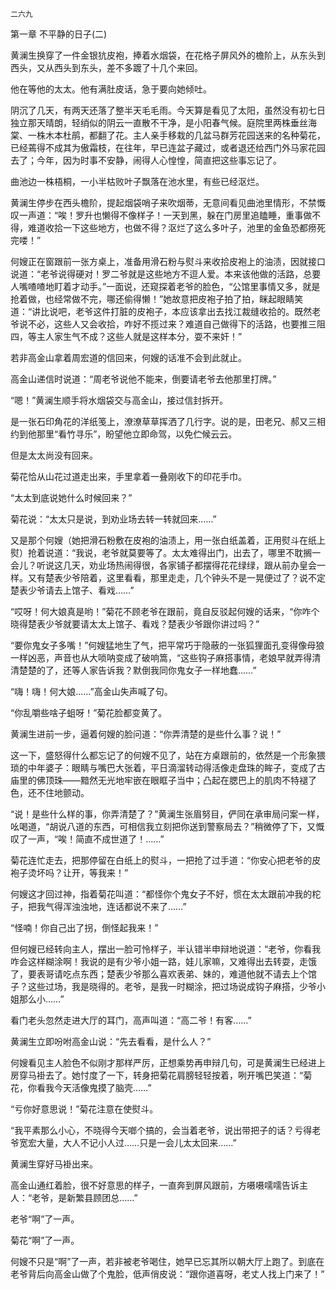     二六九 

   第一章 不平静的日子(二)

   黄澜生换穿了一件金银犺皮袍，捧着水烟袋，在花格子屏风外的檐阶上，从东头到西头，又从西头到东头，差不多踱了十几个来回。

   他在等他的太太。他有满肚皮话，急于要向她倾吐。

   阴沉了几天，有两天还落了整半天毛毛雨。今天算是看见了太阳，虽然没有初七日独立那天晴朗，轻绡似的阴云一直散不干净，是小阳春气候。庭院里两株垂丝海棠、一株木本杜鹃，都翻了花。主人亲手移栽的几盆马群芳花园送来的名种菊花，已经蔫得不成其为傲霜枝，在往年，早已连盆子藏过，或者退还给西门外马家花园去了；今年，因为时事不安静，闹得人心惶惶，简直把这些事忘记了。

   曲池边一株梧桐，一小半枯败叶子飘落在池水里，有些已经沤烂。

   黄澜生停步在西头檐阶，提起烟袋哨子来吹烟蒂，无意间看见曲池里情形，不禁慨叹一声道：“唉！罗升也懒得不像样子！一天到黑，躲在门房里追瞌睡，重事做不得，难道收拾一下这些地方，也做不得？沤烂了这么多叶子，池里的金鱼恐都痨死完喽！”

   何嫂正在窗跟前一张方桌上，准备用滑石粉与熨斗来收拾皮袍上的油渍，因就接口说道：“老爷说得硬对！罗二爷就是这些地方不逗人爱。本来该他做的活路，总要人嘴喳喳地盯着才动手。”一面说，还窥探着老爷的脸色，“公馆里事情又多，就是抢着做，也经常做不完，哪还偷得懒！”她故意把皮袍子拍了拍，眯起眼睛笑道：“讲比说吧，老爷这件打脏的皮袍子，本应该拿出去找江裁缝收拾的。既然老爷说不必，这些人又会收拾，咋好不揽过来？难道自己做得下的活路，也要推三阻四，等主人家生气不成？这些人就是这样本分，耍不来奸！”

   若非高金山拿着周宏道的信回来，何嫂的话准不会到此就止。

   高金山递信时说道：“周老爷说他不能来，倒要请老爷去他那里打牌。”

   “嗯！”黄澜生顺手将水烟袋交与高金山，接过信封拆开。

   是一张石印角花的洋纸笺上，潦潦草草挥洒了几行字。说的是，田老兄、郝又三相约到他那里“看竹寻乐”，盼望他立即命驾，以免伫候云云。

   但是太太尚没有回来。

   菊花恰从山花过道走出来，手里拿着一叠刚收下的印花手巾。

   “太太到底说她什么时候回来？”

   菊花说：“太太只是说，到劝业场去转一转就回来……”

   又是那个何嫂（她把滑石粉敷在皮袍的油渍上，用一张白纸盖着，正用熨斗在纸上熨）抢着说道：“我说，老爷就莫要等了。太太难得出门，出去了，哪里不耽搁一会儿？听说这几天，劝业场热闹得很，各家铺子都摆得花花绿绿，跟从前办皇会一样。又有楚表少爷陪着，这里看看，那里走走，几个钟头不是一晃便过了？说不定楚表少爷请去上馆子、看戏……”

   “哎呀！何大娘真是哟！”菊花不顾老爷在跟前，竟自反驳起何嫂的话来，“你咋个晓得楚表少爷就要请太太上馆子、看戏？楚表少爷跟你讲过吗？”

   “要你鬼女子多嘴！”何嫂猛地生了气，把平常巧于隐蔽的一张狐狸面孔变得像母狼一样凶恶，声音也从大唢呐变成了破响篙，“这些钩子麻搭事情，老娘早就弄得清清楚楚的了，还等人家告诉我？默倒我同你鬼女子一样地蠢……”

   “嗨！嗨！何大娘……”高金山失声喊了句。

   “你乱嚼些啥子蛆呀！”菊花脸都变黄了。

   黄澜生进前一步，逼着何嫂的脸问道：“你弄清楚的是些什么事？说！”

   这一下，盛怒得什么都忘记了的何嫂不见了，站在方桌跟前的，依然是一个形象猥琐的中年婆子：眼睛与嘴巴大张着，平日滴溜转动得活像走盘珠的眸子，变成了古庙里的佛顶珠——黯然无光地牢嵌在眼眶子当中；凸起在腮巴上的肌肉不特褪了色，还不住地颤动。

   “说！是些什么样的事，你弄清楚了？”黄澜生张眉努目，俨同在承审局问案一样，吆喝道，“胡说八道的东西，可相信我立刻把你送到警察局去？”稍微停了下，又慨叹了一声，“唉！简直不成世道了！……”

   菊花连忙走去，把那停留在白纸上的熨斗，一把抢了过手道：“你安心把老爷的皮袍子烫坏吗？让开，等我来！”

   何嫂这才回过神，指着菊花叫道：“都怪你个鬼女子不好，惯在太太跟前冲我的柁子，把我气得浑浊浊地，连话都说不来了……”

   “怪喃！你自己出了拐，倒怪起我来！”

   但何嫂已经转向主人，摆出一脸可怜样子，半认错半申辩地说道：“老爷，你看我咋会这样糊涂啊！我说的是有少爷小姐一路，娃儿家嘛，又难得出去转耍，走饿了，要表哥请吃点东西；楚表少爷那么喜欢表弟、妹的，难道他就不请去上个馆子？这些过场，我是晓得的。老爷，是我一时糊涂，把过场说成钩子麻搭，少爷小姐那么小……”

   看门老头忽然走进大厅的耳门，高声叫道：“高二爷！有客……”

   黄澜生立即吩咐高金山说：“先去看看，是什么人？”

   何嫂看见主人脸色不似刚才那样严厉，正想乘势再申辩几句，可是黄澜生已经进上房穿马褂去了。她忖度了一下，转身把菊花肩膀轻轻按着，咧开嘴巴笑道：“菊花，你看我今天活像鬼摸了脑壳……”

   “亏你好意思说！”菊花注意在使熨斗。

   “我平素那么小心，不晓得今天啷个搞的，会当着老爷，说出带把子的话？亏得老爷宽宏大量，大人不记小人过……只是一会儿太太回来……”

   黄澜生穿好马褂出来。

   高金山通红着脸，很不好意思的样子，一直奔到屏风跟前，方嗫嗫嚅嚅告诉主人：“老爷，是新繁县顾团总……”

   老爷“啊”了一声。

   菊花“啊”了一声。

   何嫂不只是“啊”了一声，若非被老爷喝住，她早已忘其所以朝大厅上跑了。到底在老爷背后向高金山做了个鬼脸，低声俏皮说：“跟你道喜呀，老丈人找上门来了！”

